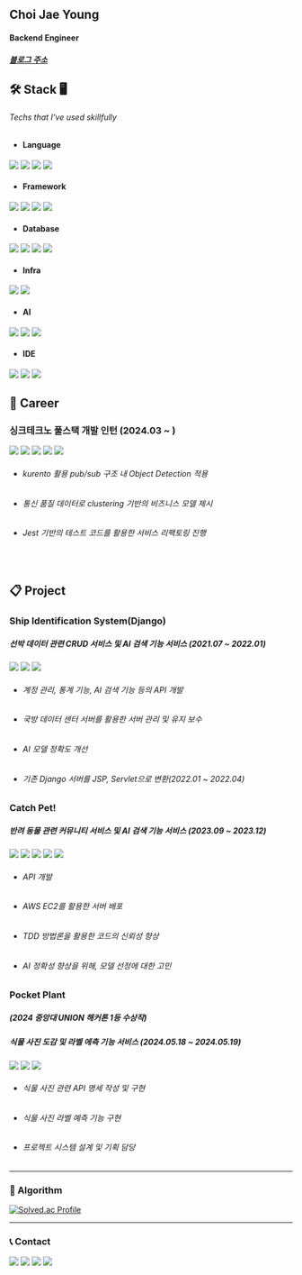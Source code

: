 Choi Jae Young
---
#### Backend Engineer
##### [블로그 주소](https://godsaeng-salgi.tistory.com/)

## 🛠 Stack 🖥
###### Techs that I've used skillfully
* #### Language
<p>
  <img src="https://img.shields.io/badge/Python-3776AB?style=flat&logo=python&logoColor=yellow">
  <img src="https://img.shields.io/badge/Java-007396?style=fla&logo=Java&logoColor=white">
  <img src="https://img.shields.io/badge/C++-00599C?style=flat&logo=c%2B%2B&logoColor=white"> 
  <img src="https://img.shields.io/badge/C-A8B9CC?style=flat&logo=c&logoColor=white">
</p>

* #### Framework
<p>
  <img src="https://img.shields.io/badge/Django-092E20?style=flat&logo=django&logoColor=white">
  <img src="https://img.shields.io/badge/SpringBoot-6DB33F?style=flat&logo=SpringBoot&logoColor=white">
  <img src="https://img.shields.io/badge/Express-000000?style=flat&logo=Express&logoColor=white">
  <img src="https://img.shields.io/badge/Vue.js-4FC08D?style=flat&logo=Vue.js&logoColor=white">
  
</p>

* #### Database
<p>
  <img src="https://img.shields.io/badge/MySQL-4479A1?style=flat&logo=MySQL&logoColor=white">
  <img src="https://img.shields.io/badge/MongoDB-47A248?style=flat&logo=MongoDB&logoColor=white">
  <img src="https://img.shields.io/badge/SQLite-003B57?style=flat&logo=SQLite&logoColor=white">
  <img src="https://img.shields.io/badge/Cubrid-FF6F00?style=flat&logo=Cubrid&logoColor=white">
</p>

* #### Infra
<p>
  <img src="https://img.shields.io/badge/Amazon EC2-FF9900?style=flat&logo=AmazonEC2&logoColor=white">
  <img src="https://img.shields.io/badge/NGINX-009639?style=flat&logo=NGINX&logoColor=white">
</p>

* #### AI
<p>
  <img src="https://img.shields.io/badge/TensorFlow-FF6F00?style=flat&logo=TensorFlow&logoColor=white">
  <img src="https://img.shields.io/badge/Keras-D00000?style=flat&logo=Keras&logoColor=white">
  <img src="https://img.shields.io/badge/Google Colab-F9AB00?style=flat&logo=GoogleColab&logoColor=white">
</p>

* #### IDE
<p>
  <img src="https://img.shields.io/badge/PyCharm-000000?style=flat&logo=PyCharm&logoColor=white">
  <img src="https://img.shields.io/badge/Intellij IDEA-000000?style=flat&logo=Intellij IDEA&logoColor=white">
  <img src="https://img.shields.io/badge/Visual Studio Code-007ACC?style=flat&logo=Visual Studio Code&logoColor=white">
</p>

## 🎈 Career
### **싱크테크노 풀스택 개발 인턴 (2024.03 ~ )**
<img src="https://img.shields.io/badge/Express-000000?style=flat&logo=Express&logoColor=white"> <img src="https://img.shields.io/badge/Vue.js-4FC08D?style=flat&logo=Vue.js&logoColor=white"> <img src="https://img.shields.io/badge/MongoDB-47A248?style=flat&logo=MongoDB&logoColor=white"> <img src="https://img.shields.io/badge/Openlayers-1F6B75?style=flat&logo=Openlayers&logoColor=white"> <img src="https://img.shields.io/badge/webRTC-333333?style=flat&logo=webRTC&logoColor=white"> 


* ###### kurento 활용 pub/sub 구조 내 Object Detection 적용
* ###### 통신 품질 데이터로 clustering 기반의 비즈니스 모델 제시
* ###### Jest 기반의 테스트 코드를 활용한 서비스 리팩토링 진행

<br>

## 📋 Project
### **Ship Identification System(Django)**
##### 선박 데이터 관련 CRUD 서비스 및 AI 검색 기능 서비스 (2021.07 ~ 2022.01)
  <img src="https://img.shields.io/badge/Django-092E20?style=flat&logo=django&logoColor=white">  <img src="https://img.shields.io/badge/SQLite-003B57?style=flat&logo=SQLite&logoColor=white">  <img src="https://img.shields.io/badge/Cubrid-FF6F00?style=flat&logo=Cubrid&logoColor=white">

* ###### 계정 관리, 통계 기능, AI 검색 기능 등의 API 개발
* ###### 국방 데이터 센터 서버를 활용한 서버 관리 및 유지 보수
* ###### AI 모델 정확도 개선
* ###### 기존 Django 서버를 JSP, Servlet으로 변환(2022.01 ~ 2022.04)


### **Catch Pet!**
##### 반려 동물 관련 커뮤니티 서비스 및 AI 검색 기능 서비스 (2023.09 ~ 2023.12)
  <img src="https://img.shields.io/badge/Django-092E20?style=flat&logo=django&logoColor=white">  <img src="https://img.shields.io/badge/SQLite-003B57?style=flat&logo=SQLite&logoColor=white">  <img src="https://img.shields.io/badge/TensorFlow-FF6F00?style=flat&logo=TensorFlow&logoColor=white">  <img src="https://img.shields.io/badge/Keras-D00000?style=flat&logo=Keras&logoColor=white">  <img src="https://img.shields.io/badge/Google Colab-F9AB00?style=flat&logo=GoogleColab&logoColor=white">
* ###### API 개발
* ###### AWS EC2를 활용한 서버 배포
* ###### TDD 방법론을 활용한 코드의 신뢰성 향상
* ###### AI 정확성 향상을 위해, 모델 선정에 대한 고민


### **Pocket Plant**
##### (2024 중앙대 UNION 해커톤 1등 수상작)
##### 식물 사진 도감 및 라벨 에측 기능 서비스 (2024.05.18 ~ 2024.05.19)
  <img src="https://img.shields.io/badge/SpringBoot-6DB33F?style=flat&logo=SpringBoot&logoColor=white">  <img src="https://img.shields.io/badge/MongoDB-47A248?style=flat&logo=MongoDB&logoColor=white">  <img src="https://img.shields.io/badge/Amazon EC2-FF9900?style=flat&logo=AmazonEC2&logoColor=white">
* ###### 식물 사진 관련 API 명세 작성 및 구현
* ###### 식물 사진 라벨 예측 기능 구현
* ###### 프로젝트 시스템 설계 및 기획 담당

---
### 🏅 Algorithm 
  [![Solved.ac Profile](http://mazassumnida.wtf/api/v2/generate_badge?boj=cjy11230)](https://solved.ac/cjy11230/)

---
### 📞 Contact
<p>
  <img src="https://img.shields.io/badge/cjy11230@kakao.com-FFCD00?style=flat&logo=KakaoTalk&logoColor=black">
  <img src="https://img.shields.io/badge/jyblessingyou@gmail.com-EA4335?style=flat&logo=gmail&logoColor=white">
  <img src="https://img.shields.io/badge/antjqwydld@naver.com-03C75A?style=flat&logo=naver&logoColor=white">
  <img src="http://img.shields.io/badge/jy.__.1107-black?style=flat&logo=Instagram&link=https://instagram.com/jy._.1107">   
</p>
 
